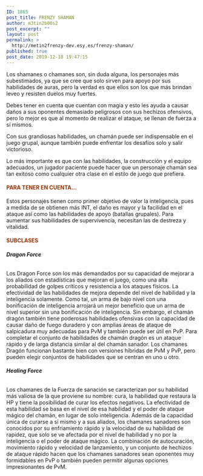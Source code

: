 ```yaml
---
ID: 1865
post_title: FRENZY SHAMAN
author: m3tin2b00s2
post_excerpt: ""
layout: post
permalink: >
  http://metin2frenzy-dev.esy.es/frenzy-shaman/
published: true
post_date: 2019-12-18 19:47:15
---
```

<p>Los shamanes o chamanes son, sin duda alguna, los personajes más subestimados, ya que se cree que solo sirven para apoyo por sus habilidades de auras, pero la verdad es que ellos son los que más brindan leveo y resisten duelos muy fuertes.</p>
<p>Debes tener en cuenta que cuentan con magia y esto les ayuda a causar daños a sus oponentes demasiado peligrosos con sus hechizos ofensivos, pero lo mejor es que al momento de realizar el ataque, se llenan de fuerza a sí mismos.</p>
<p>Con sus grandiosas habilidades, un chamán puede ser indispensable en el juego grupal, aunque también puede enfrentar los desafíos solo y salir victorioso.</p>
<p>Lo más importante es que con las habilidades, la construcción y el equipo adecuados, un jugador paciente puede hacer que un personaje chamán sea tan exitoso como cualquier otra clase en el estilo de juego que prefiera.</p>
<h4><span style="color: #993300;">PARA TENER EN CUENTA...</span></h4>
<p>Estos personajes tienen como primer objetivo de valor la inteligencia, pues a medida de se obtienen más INT, el daño es mayor y la facilidad en el ataque así como las habilidades de apoyo (batallas grupales). Para aumentar sus habilidades de supervivencia, necesitan las de destreza y vitalidad.</p>
<h4><span style="color: #993300;">SUBCLASES</span></h4>
<h6><strong>Dragon Force</strong></h6>
<p>Los Dragon Force son los más demandados por su capacidad de mejorar a los aliados con estadísticas que mejoran el juego, como una alta probabilidad de golpes críticos y resistencia a los ataques físicos. La efectividad de las habilidades de mejora depende del nivel de habilidad y la inteligencia solamente. Como tal, un arma de bajo nivel con una bonificación de inteligencia arrojará un mejor beneficio que un arma de nivel superior sin una bonificación de inteligencia. Sin embargo, el chamán dragón también tiene poderosas habilidades ofensivas con la capacidad de causar daño de fuego duradero y con amplias áreas de ataque de salpicadura muy adecuadas para PvM y también puede ser útil en PvP. Para completar el conjunto de habilidades de chamán dragón es un ataque rápido y de larga distancia similar al del chamán sanador. Los chamanes Dragón funcionan bastante bien con versiones híbridas de PvM y PvP, pero pueden elegir conjuntos de habilidades que se centran en uno u otro.</p>
<h6><strong>Healing Force</strong></h6>
<p>Los chamanes de la Fuerza de sanación se caracterizan por su habilidad más valiosa de la que proviene su nombre: cura, la habilidad que restaura la HP y tiene la posibilidad de curar los efectos negativos. La efectividad de esta habilidad se basa en el nivel de esa habilidad y el poder de ataque mágico del chamán, en lugar de solo inteligencia. Además de la capacidad única de curarse a sí mismo y a sus aliados, los chamanes sanadores son conocidos por su enfriamiento rápido y la velocidad de su habilidad de rapidez, que solo se ve afectada por el nivel de habilidad y no por la inteligencia o el poder de ataque mágico. La combinación de autocuración, movimiento rápido y velocidad de lanzamiento, y un conjunto de hechizos de ataque rápido hacen que los chamanes sanadores sean oponentes muy formidables en PvP o también pueden permitir algunas opciones impresionantes de PvM.</p>

<!-- wp:image {"align":"center","id":1893} -->
<div class="wp-block-image"><figure class="aligncenter"><img src="http://metin2frenzy-dev.esy.es/wp-content/uploads/2020/01/shamancontent2.png" alt="" class="wp-image-1893"/></figure></div>
<!-- /wp:image -->